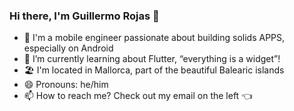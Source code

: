 ### Hi there, I'm Guillermo Rojas 👋

- 📱 I'm a mobile engineer passionate about building solids APPS, especially on Android
- 🌱 I’m currently learning about Flutter, “everything is a widget”!
- 🏖️ I'm located in Mallorca, part of the beautiful Balearic islands
- 😄 Pronouns: he/him
- 📫 How to reach me? Check out my email on the left 👈

<!--
**grojasv/grojasv** is a ✨ _special_ ✨ repository because its `README.md` (this file) appears on your GitHub profile.

Here are some ideas to get you started:

- 🔭 I’m currently working on ...
- 🌱 I’m currently learning about Flutter, “everything is a widget”!
- 👯 I’m looking to collaborate on ...
- 🤔 I’m looking for help with ...
- 💬 Ask me about ...
- 😄 Pronouns: ...
- ⚡ Fun fact: ...
-->
